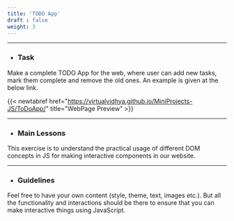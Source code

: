 ```yaml
---
title: 'TODO App'
draft : false
weight: 3
---
```


---

- ### Task

Make a complete TODO App for the web, where user can add new tasks, mark them complete and remove the old ones. 
An example is given at the below link. 

{{< newtabref  href="https://virtualvidhya.github.io/MiniProjects-JS/ToDoApp/" title="WebPage Preview" >}}

---

- ### Main Lessons

This exercise is to understand the practical usage of different DOM concepts in JS for making interactive components in our website.

---

- ### Guidelines

Feel free to have your own content (style, theme, text, images etc.). But all the functionality and interactions should be there to ensure that you can make interactive
things using JavaScript.